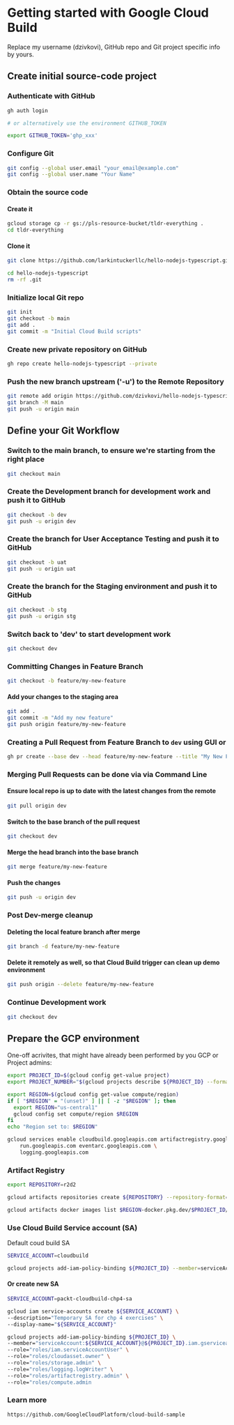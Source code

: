 # Getting started with Google Cloud Build

Replace my username (dzivkovi), GitHub repo and Git project specific info by yours.

## Create initial source-code project

### Authenticate with GitHub

```bash
gh auth login

# or alternatively use the environment GITHUB_TOKEN

export GITHUB_TOKEN='ghp_xxx'
```

### Configure Git

```bash
git config --global user.email "your_email@example.com"
git config --global user.name "Your Name"
```

### Obtain the source code

#### Create it

```bash
gcloud storage cp -r gs://pls-resource-bucket/tldr-everything .
cd tldr-everything
```

#### Clone it

```bash
git clone https://github.com/larkintuckerllc/hello-nodejs-typescript.git

cd hello-nodejs-typescript
rm -rf .git
```

### Initialize local Git repo

```bash
git init
git checkout -b main
git add .
git commit -m "Initial Cloud Build scripts"
```

### Create new private repository on GitHub

```bash
gh repo create hello-nodejs-typescript --private
```

### Push the new branch upstream ('-u') to the Remote Repository

```bash
git remote add origin https://github.com/dzivkovi/hello-nodejs-typescript.git
git branch -M main
git push -u origin main
```

## Define your Git Workflow

### Switch to the main branch, to ensure we're starting from the right place

```bash
git checkout main
```

### Create the Development branch for development work and push it to GitHub

```bash
git checkout -b dev
git push -u origin dev
```

### Create the branch for User Acceptance Testing and push it to GitHub

```bash
git checkout -b uat
git push -u origin uat
```

### Create the branch for the Staging environment and push it to GitHub

```bash
git checkout -b stg
git push -u origin stg
```

### Switch back to 'dev' to start development work

```bash
git checkout dev
```

### Committing Changes in Feature Branch

```bash
git checkout -b feature/my-new-feature
```

#### Add your changes to the staging area

```bash
git add .
git commit -m "Add my new feature"
git push origin feature/my-new-feature
```

### Creating a Pull Request from Feature Branch to `dev` using GUI or

```bash
gh pr create --base dev --head feature/my-new-feature --title "My New Feature" --body "Description of my new feature"
```

### Merging Pull Requests can be done via via Command Line

#### Ensure local repo is up to date with the latest changes from the remote

```bash
git pull origin dev
```

#### Switch to the base branch of the pull request

```bash
git checkout dev
```

#### Merge the head branch into the base branch

```bash
git merge feature/my-new-feature
```

#### Push the changes

```bash
git push -u origin dev
```

### Post Dev-merge cleanup

#### Deleting the local feature branch after merge

```bash
git branch -d feature/my-new-feature
```

#### Delete it remotely as well, so that Cloud Build trigger can clean up demo environment

```bash
git push origin --delete feature/my-new-feature
```

### Continue Development work

```bash
git checkout dev
```

## Prepare the GCP environment

One-off acrivites, that might have already been performed by you GCP or Project admins:

```bash
export PROJECT_ID=$(gcloud config get-value project)
export PROJECT_NUMBER="$(gcloud projects describe ${PROJECT_ID} --format='get(projectNumber)')"

export REGION=$(gcloud config get-value compute/region)
if [ "$REGION" = "(unset)" ] || [ -z "$REGION" ]; then
  export REGION="us-central1"
  gcloud config set compute/region $REGION
fi
echo "Region set to: $REGION"

gcloud services enable cloudbuild.googleapis.com artifactregistry.googleapis.com \
    run.googleapis.com eventarc.googleapis.com \
    logging.googleapis.com
```

### Artifact Registry

```bash
export REPOSITORY=r2d2

gcloud artifacts repositories create ${REPOSITORY} --repository-format=Docker -location ${REGION}

gcloud artifacts docker images list $REGION-docker.pkg.dev/$PROJECT_ID/$REPOSITORY --include-tags
```

### Use Cloud Build Service account (SA)

Default coud build SA

```bash
SERVICE_ACCOUNT=cloudbuild

gcloud projects add-iam-policy-binding ${PROJECT_ID} --member=serviceAccount:${PROJECT_NUMBER}@${SERVICE_ACCOUNT}.gserviceaccount.com --role=roles/artifactregistry.writer
```

#### Or create new SA

```bash
SERVICE_ACCOUNT=packt-cloudbuild-chp4-sa

gcloud iam service-accounts create ${SERVICE_ACCOUNT} \
--description="Temporary SA for chp 4 exercises" \
--display-name="${SERVICE_ACCOUNT}"

gcloud projects add-iam-policy-binding ${PROJECT_ID} \
--member="serviceAccount:${SERVICE_ACCOUNT}@${PROJECT_ID}.iam.gserviceaccount.com" \
--role="roles/iam.serviceAccountUser" \
--role="roles/cloudasset.owner" \
--role="roles/storage.admin" \
--role="roles/logging.logWriter" \
--role="roles/artifactregistry.admin" \
--role="roles/compute.admin
```

### Learn more

`https://github.com/GoogleCloudPlatform/cloud-build-sample`
